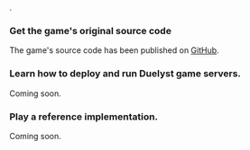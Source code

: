 .

### Get the game's original source code

The game's source code has been published on [GitHub](https://github.com/open-duelyst/duelyst).

### Learn how to deploy and run Duelyst game servers.

Coming soon.

### Play a reference implementation.

Coming soon.
